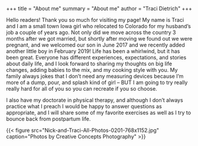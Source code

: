 +++
title = "About me"
summary = "About me"
author = "Traci Dietrich"
+++

Hello readers! Thank you so much for visiting my page! My name is Traci and I am a small town Iowa girl who relocated to Colorado for my husband’s job  a couple of years ago. Not only did we move across the country 3 months after we got married, but shortly after moving we found out we were pregnant, and we welcomed our son in June 2017 and we recently added another little boy in February 2019! Life has been a whirlwind, but it has been great. Everyone has different experiences, expectations, and stories about daily life, and I look forward to sharing my thoughts on big life changes, adding babies to the mix, and my cooking style with you.  My family always jokes that I don’t need any measuring devices because I’m more of a dump, pour, and splash kind of girl – BUT I am going to try really really hard for all of you so you can recreate if you so choose.

I also have my doctorate in physical therapy, and although I don’t always practice what I preach  I would be happy to answer questions as appropriate, and I will share some of my favorite exercises as well as I try to bounce back from postpartum life.

{{< figure src="Nick-and-Traci-All-Photos-0201-768x1152.jpg" caption="Photos by Creative Concepts Photography" >}}

